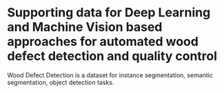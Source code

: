 # Supporting data for Deep Learning and Machine Vision based approaches for automated wood defect detection and quality control

Wood Defect Detection is a dataset for instance segmentation, semantic segmentation, object detection tasks.